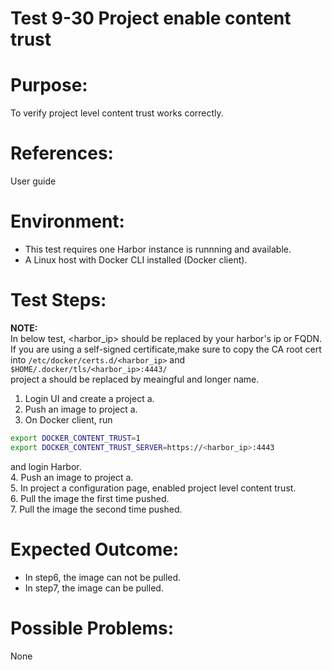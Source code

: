 Test 9-30 Project enable content trust
=======

# Purpose:

To verify project level content trust works correctly.

# References:
User guide

# Environment:

* This test requires one Harbor instance is runnning and available.  
* A Linux host with Docker CLI installed (Docker client).  

# Test Steps:
**NOTE:**  
In below test, <harbor_ip> should be replaced by your harbor's ip or FQDN. If you are using a self-signed certificate,make sure to copy the CA root cert into ```/etc/docker/certs.d/<harbor_ip>``` and ```$HOME/.docker/tls/<harbor_ip>:4443/```  
project a should be replaced by meaingful and longer name.  

1. Login UI and create a project a.  
2. Push an image to project a.  
3. On Docker client, run  
```sh
export DOCKER_CONTENT_TRUST=1
export DOCKER_CONTENT_TRUST_SERVER=https://<harbor_ip>:4443
```
and login Harbor.  
4. Push an image to project a.  
5. In project a configuration page, enabled project level content trust.  
6. Pull the image the first time pushed.   
7. Pull the image the second time pushed.  

# Expected Outcome:

* In step6, the image can not be pulled.  
* In step7, the image can be pulled. 

# Possible Problems:
None
